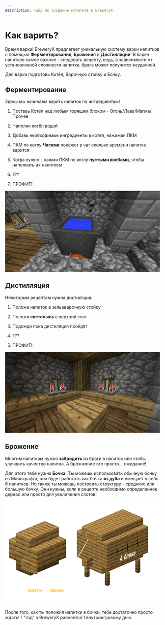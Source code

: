 ```yaml
---
description: Гайд по созданию напитков в BreweryX
---
```


# Как варить?

Время варки! BreweryX предлагает уникальную систему варки напитков с помощью **Ферментирования**, **Брожения** и **Дистилляции**! В варке напитков самое важное - следовать рецепту, ведь, в зависимости от установленной сложности напитка, брага может получится неудачной.

Для варки подготовь Котёл, Варочную стойку и Бочку.

## Ферментирование

Здесь мы начинаем варить напиток по ингредиентам!

1. Поставь Котёл над любым горящим блоком - Огонь/Лава/Магма/Прочее

2. Наполни котёл водой

3. Добавь необходимые ингредиенты в котёл, нажимая ПКМ

4. ПКМ по котлу **Часами** покажет в чат сколько времени напиток варится

5. Когда нужно - нажми ПКМ по котлу **пустыми колбами**, чтобы наполнить их напитком

6. ???

7. ПРОФИТ!

![Fermetting](../../assets/brewing_guide/brewing.png)

## Дистилляция

Некоторым рецептам нужна дистиляция.

1. Положи напиток в зельеварочную стойку

2. Положи **светопыль** в верхний слот

3. Подожди пока дистиляция пройдёт

4. ???

5. ПРОФИТ!

![Distilling](../../assets/brewing_guide/distilling.png)

## Брожение

Многим напиткам нужно **забродить** из браги в напиток или чтобы улучшить качество напитка. А брожжение это просто... ожидание!

Для этого тебе нужна **Бочка**. Ты можешь использовать обычную бочку из Майнкрафта, она будет работать как бочка **из дуба** и вмещает в себя 6 напитков. Но также ты можешь построить структуру - среднюю или большую бочку. Они нужны, если в рецепте необходимо определенное дерево или просто для увеличения слотов!

![Бочки в BreweryX](../../assets/brewing_guide/barrels_ru.png)

После того, как ты положил напитки в бочки, тебе достаточно просто ждать! 1 "год" в BreweryX равняется 1 внутриигровому дню.